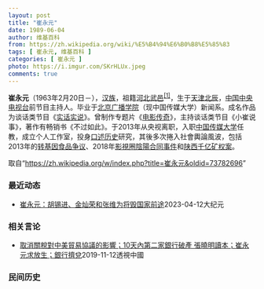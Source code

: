 ```yaml
---
layout: post
title: "崔永元"
date: 1989-06-04
author: 维基百科
from: https://zh.wikipedia.org/wiki/%E5%B4%94%E6%B0%B8%E5%85%83
tags: [ 崔永元, 维基百科 ]
categories: [ 崔永元 ]
photo: https://i.imgur.com/SKrHLUx.jpeg
comments: true
---
```

<div class="mw-parser-output">
<p><b>崔永元</b>（1963年2月20日<span class="useeditintro" title="Template:BLP editintro">－</span>），<a href="/wiki/%E6%B1%89%E6%97%8F" title="汉族">汉族</a>，祖籍<a href="/wiki/%E6%B2%B3%E5%8C%97" class="mw-redirect" title="河北">河北</a><a href="/wiki/%E6%AD%A6%E9%82%91%E5%8E%BF" title="武邑县">武邑</a><sup id="cite_ref-1" class="reference"><a href="#cite_note-1">[1]</a></sup>，生于<a href="/wiki/%E5%A4%A9%E6%B4%A5" class="mw-redirect" title="天津">天津</a><a href="/wiki/%E5%8C%97%E8%BE%B0%E5%8C%BA" title="北辰区">北辰</a>，<a href="/wiki/%E4%B8%AD%E5%9B%BD%E4%B8%AD%E5%A4%AE%E7%94%B5%E8%A7%86%E5%8F%B0" title="中国中央电视台">中国中央电视台</a>前节目主持人。毕业于<a href="/wiki/%E5%8C%97%E4%BA%AC%E5%B9%BF%E6%92%AD%E5%AD%A6%E9%99%A2" class="mw-redirect" title="北京广播学院">北京广播学院</a>（现中国传媒大学）新闻系。成名作品为谈话类节目《<a href="/wiki/%E5%AE%9E%E8%AF%9D%E5%AE%9E%E8%AF%B4" title="实话实说">实话实说</a>》。曾制作专题片《<a href="/wiki/%E7%94%B5%E5%BD%B1%E4%BC%A0%E5%A5%87" title="电影传奇">电影传奇</a>》，主持谈话类节目《小崔说事》，著作有畅销书《不过如此》。于2013年从央视离职，入职<a href="/wiki/%E4%B8%AD%E5%9B%BD%E4%BC%A0%E5%AA%92%E5%A4%A7%E5%AD%A6" title="中国传媒大学">中国传媒大学</a>任教，成立个人工作室，投身<a href="/wiki/%E5%8F%A3%E8%BF%B0%E6%AD%B7%E5%8F%B2" title="口述歷史">口述历史</a>研究，其後多次捲入社會輿論風波，包括2013年的<a href="/wiki/%E8%BD%AC%E5%9F%BA%E5%9B%A0%E9%A3%9F%E5%93%81%E4%BA%89%E8%AE%AE" title="转基因食品争议">转基因食品争议</a>、2018年<a href="/wiki/%E8%8C%83%E5%86%B0%E5%86%B0%E4%BA%8B%E4%BB%B6" title="范冰冰事件">影視圈陰陽合同事件</a>和<a href="/wiki/%E9%99%95%E8%A5%BF%E5%8D%83%E4%BA%BF%E7%9F%BF%E6%9D%83%E6%A1%88" title="陕西千亿矿权案">陕西千亿矿权案</a>。
</p>
</div><!--esi <esi:include src="/esitest-fa8a495983347898/content" /> --><noscript><img src="//zh.wikipedia.org/wiki/Special:CentralAutoLogin/start?type=1x1" alt="" title="" width="1" height="1" style="border: none; position: absolute;"></noscript>
<div class="printfooter" data-nosnippet="">取自“<a dir="ltr" href="https://zh.wikipedia.org/w/index.php?title=崔永元&amp;oldid=73782696">https://zh.wikipedia.org/w/index.php?title=崔永元&amp;oldid=73782696</a>”</div><div id="recent-news"><h3>最近动态</h3><ul><li><a href="https://nodebe4.github.io/waimei/2023-04-12/%E5%B4%94%E6%B0%B8%E5%85%83-%E8%83%A1%E9%94%A1%E8%BF%9B-%E9%87%91%E7%81%BF%E8%8D%A3%E5%92%8C%E5%BC%A0%E7%BB%B4%E4%B8%BA%E5%B0%86%E6%AF%81%E5%9B%BD%E5%AE%B6%E5%89%8D%E9%80%94" title="崔永元：胡锡进、金灿荣和张维为将毁国家前途—— 【大纪元2023年04月13日讯】（大纪元记者李净报导）近日，前央视主持人崔永元在录制的一段视频中抨击了胡锡进、金灿荣、张维为等中共“吹鼓手”，认...">崔永元：胡锡进、金灿荣和张维为将毁国家前途</a><time>2023-04-12</time><a class="tag">大纪元</a></li>
</ul></div><div id="open-opinion"><h3>相关言论</h3><ul><li><a href="https://nodebe4.github.io/opinion/2019-11-12/%E5%8F%96%E6%B6%88%E9%97%9C%E7%A8%85%E5%B0%8D%E4%B8%AD%E7%BE%8E%E8%B2%BF%E6%98%93%E5%8D%94%E8%AD%B0%E7%9A%84%E5%BD%B1%E9%9F%BF-10%E5%A4%A9%E5%85%A7%E7%AC%AC%E4%BA%8C%E5%AE%B6%E9%8A%80%E8%A1%8C%E7%A0%B4%E7%94%A2-%E5%BC%B5%E6%9B%89%E6%98%8E%E8%AE%80%E6%9C%AC-%E5%B4%94%E6%B0%B8%E5%85%83%E6%B1%82%E6%94%BE%E7%94%9F-%E9%8A%80%E8%A1%8C%E6%93%A0%E5%85%8C/" title="透視中國">取消關稅對中美貿易協議的影響；10天內第二家銀行破產 張曉明讀本；崔永元求放生；銀行擠兌</a><time>2019-11-12</time><a class="tag">透視中國</a></li>
</ul></div><div id="mjls-record"><h3>民间历史</h3><ul></ul></div>